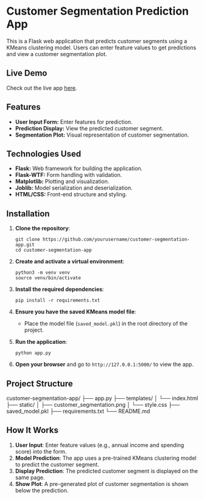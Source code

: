 # Customer Segmentation Prediction App

This is a Flask web application that predicts customer segments using a KMeans clustering model. Users can enter feature values to get predictions and view a customer segmentation plot.

## Live Demo

Check out the live app [here](https://customer-segmentation-rvbt.onrender.com).

## Features

- **User Input Form:** Enter features for prediction.
- **Prediction Display:** View the predicted customer segment.
- **Segmentation Plot:** Visual representation of customer segmentation.

## Technologies Used

- **Flask:** Web framework for building the application.
- **Flask-WTF:** Form handling with validation.
- **Matplotlib:** Plotting and visualization.
- **Joblib:** Model serialization and deserialization.
- **HTML/CSS:** Front-end structure and styling.

## Installation

1. **Clone the repository**:
    ```
    git clone https://github.com/yourusername/customer-segmentation-app.git
    cd customer-segmentation-app
    ```

2. **Create and activate a virtual environment**:
    ```
    python3 -m venv venv
    source venv/bin/activate
    ```

3. **Install the required dependencies**:
    ```
    pip install -r requirements.txt
    ```

4. **Ensure you have the saved KMeans model file**:
    - Place the model file (`saved_model.pkl`) in the root directory of the project.

5. **Run the application**:
    ```
    python app.py
    ```

6. **Open your browser** and go to `http://127.0.0.1:5000/` to view the app.

## Project Structure

customer-segmentation-app/
├── app.py
├── templates/
│ └── index.html
├── static/
│ ├── customer_segmentation.png
│ └── style.css
├── saved_model.pkl
├── requirements.txt
└── README.md


## How It Works

1. **User Input**: Enter feature values (e.g., annual income and spending score) into the form.
2. **Model Prediction**: The app uses a pre-trained KMeans clustering model to predict the customer segment.
3. **Display Prediction**: The predicted customer segment is displayed on the same page.
4. **Show Plot**: A pre-generated plot of customer segmentation is shown below the prediction.



